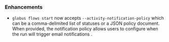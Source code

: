 ### Enhancements

* `globus flows start` now accepts `--activity-notification-policy` which can
  be a comma-delimited list of statuses or a JSON policy document. When
  provided, the notification policy allows users to configure when the run will
  trigger email notifications .
